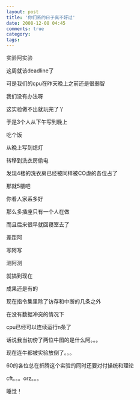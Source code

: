 ```yaml
---
layout: post
title: '你们系的日子真不好过'
date: 2008-12-08 04:45
comments: true
category: 
tags:
---
```

    

实验阿实验  
  
这周就该deadline了  
  
可是我们的cpu在昨天晚上之前还是很弱智  
  
我们没有办法呀  
  
这实验做不出就玩完了丫  
  
于是3个人从下午写到晚上  
  
吃个饭  
  
从晚上写到熄灯  
  
转移到洗衣房偷电  
  
发现4楼的洗衣房已经被同样被CO虐的各位占了  
  
那就5楼吧  
  
你看人家系多好  
  
那么多插座只有一个人在做  
  
而且后来很早就回寝室去了  
  
  
差距阿  
  
  
写阿写  
  
测阿测  
  
就搞到现在  
  
  
成果还是有的  
  
现在指令集里除了访存和中断的几条之外  
  
在没有数据冲突的情况下  
  
cpu已经可以连续运行n条了  
  
  
  
话说我当初傍了两位牛图的是什么阿。。。  
  
现在连牛都被实验放倒了。。。  
  
  
60的各位总在折腾这个实验的同时还要对付操统和理论  
  
cft。。。orz。。。  
  
  
  
睡觉！
